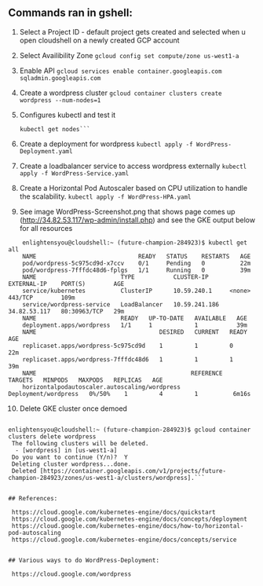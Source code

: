 ## Commands ran in gshell:

1. Select a Project ID - default project gets created and selected when u open cloudshell on a newly created GCP account

2. Select Availibility Zone
   ```gcloud config set compute/zone us-west1-a```
   
3. Enable API
   ```gcloud services enable container.googleapis.com sqladmin.googleapis.com```
  
4. Create a wordpress cluster
   ```gcloud container clusters create wordpress --num-nodes=1```
   
5. Configures kubectl and test it
   ```gcloud container clusters get-credentials wordpress
   kubectl get nodes```
   
6. Create a deployment for wordpress
   ```kubectl apply -f WordPress-Deployment.yaml```
   
7. Create a loadbalancer service to access wordpress externally
   ```kubectl apply -f WordPress-Service.yaml```
   
8. Create a Horizontal Pod Autoscaler based on CPU utilization to handle the scalability.
   ```kubectl apply -f WordPress-HPA.yaml```
   
9. See image WordPress-Screenshot.png that shows page comes up (http://34.82.53.117/wp-admin/install.php) and see the GKE output below for all resources
```
	enlightensyou@cloudshell:~ (future-champion-284923)$ kubectl get all
	NAME                             READY   STATUS    RESTARTS   AGE
	pod/wordpress-5c975cd9d-x7ccv    0/1     Pending   0          22m
	pod/wordpress-7fffdc48d6-fplgs   1/1     Running   0          39m
	NAME                        TYPE           CLUSTER-IP      EXTERNAL-IP    PORT(S)        AGE
	service/kubernetes          ClusterIP      10.59.240.1     <none>         443/TCP        109m
	service/wordpress-service   LoadBalancer   10.59.241.186   34.82.53.117   80:30963/TCP   29m
	NAME                        READY   UP-TO-DATE   AVAILABLE   AGE
	deployment.apps/wordpress   1/1     1            1           39m
	NAME                                   DESIRED   CURRENT   READY   AGE
	replicaset.apps/wordpress-5c975cd9d    1         1         0       22m
	replicaset.apps/wordpress-7fffdc48d6   1         1         1       39m
	NAME                                            REFERENCE              TARGETS   MINPODS   MAXPODS   REPLICAS   AGE
	horizontalpodautoscaler.autoscaling/wordpress   Deployment/wordpress   0%/50%    1         4         1          6m16s
```
   
10. Delete GKE cluster once demoed
   ```gcloud container clusters delete wordpress
   
   enlightensyou@cloudshell:~ (future-champion-284923)$ gcloud container clusters delete wordpress
	The following clusters will be deleted.
	 - [wordpress] in [us-west1-a]
	Do you want to continue (Y/n)?  Y
	Deleting cluster wordpress...done.
	Deleted [https://container.googleapis.com/v1/projects/future-champion-284923/zones/us-west1-a/clusters/wordpress].```
   

## References:

	https://cloud.google.com/kubernetes-engine/docs/quickstart
	https://cloud.google.com/kubernetes-engine/docs/concepts/deployment
	https://cloud.google.com/kubernetes-engine/docs/how-to/horizontal-pod-autoscaling
	https://cloud.google.com/kubernetes-engine/docs/concepts/service


## Various ways to do WordPress-Deployment:

	https://cloud.google.com/wordpress


